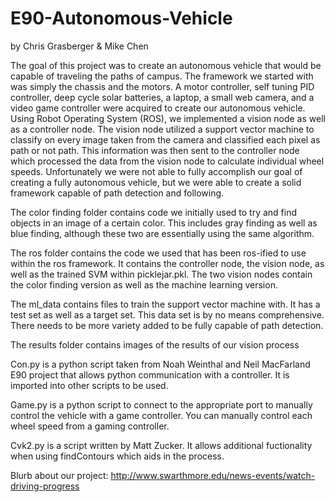 # E90-Autonomous-Vehicle
by Chris Grasberger & Mike Chen

The goal of this project was to create an autonomous vehicle that would be capable of traveling the paths of campus. The framework we started with was simply the chassis and the motors. A motor controller, self tuning PID controller, deep cycle solar batteries, a laptop, a small web camera, and a video game controller were acquired to create our autonomous vehicle. Using Robot Operating System (ROS), we implemented a vision node as well as a controller node. The vision node utilized a support vector machine to classify on every image taken from the camera and classified each pixel as path or not path. This information was then sent to the controller node which processed the data from the vision node to calculate individual wheel speeds. Unfortunately we were not able to fully accomplish our goal of creating a fully autonomous vehicle, but we were able to create a solid framework capable of path detection and following.  

The color finding folder contains code we initially used to try and find objects
in an image of a certain color. This includes gray finding as well as blue finding, although these two are essentially using the same algorithm.

The ros folder contains the code we used that has been ros-ified to use within
the ros framework. It contains the controller node, the vision node, as well as
the trained SVM within picklejar.pkl. The two vision nodes contain the color
finding version as well as the machine learning version.

The ml_data contains files to train the support vector machine with. It has
a test set as well as a target set. This data set is by no means comprehensive.
There needs to be more variety added to be fully capable of path detection.

The results folder contains images of the results of our vision process

Con.py is a python script taken from Noah Weinthal and Neil MacFarland E90 project
that allows python communication with a controller. It is imported into other
scripts to be used.

Game.py is a python script to connect to the appropriate port to manually control
the vehicle with a game controller. You can manually control each wheel speed from a gaming controller.

Cvk2.py is a script written by Matt Zucker. It allows additional fuctionality
when using findContours which aids in the process.

Blurb about our project:
http://www.swarthmore.edu/news-events/watch-driving-progress

